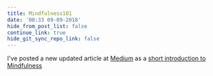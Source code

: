 ```yaml
---
title: Mindfulness101
date: '08:33 09-09-2018'
hide_from_post_list: false
continue_link: true
hide_git_sync_repo_link: false
---
```


I've posted a new updated article at [Medium](https://medium.com/@markwardtoday/mindfulness-101-32d5d8fcf0f6) as a [short introduction to Mindfulness](https://medium.com/@markwardtoday/mindfulness-101-32d5d8fcf0f6)